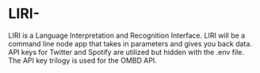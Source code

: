 # LIRI-

LIRI is a Language Interpretation and Recognition Interface. LIRI will be a command line node app that takes in parameters and gives you back data. API keys for Twitter and Spotify are utilized but hidden with the .env file. The API key trilogy is used for the OMBD API.